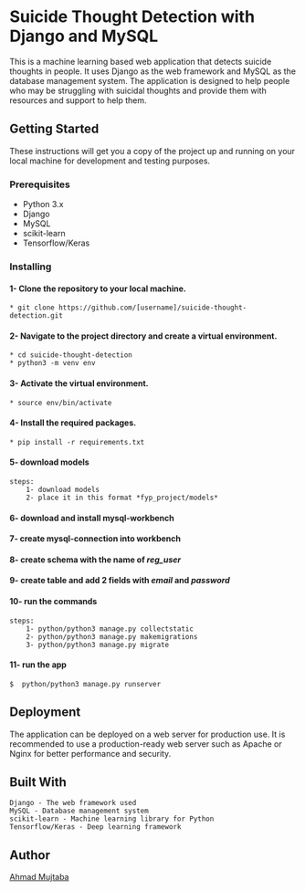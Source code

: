 # Suicide Thought Detection with Django and MySQL
This is a machine learning based web application that detects suicide thoughts in people. 
It uses Django as the web framework and MySQL as the database management system. 
The application is designed to help people who may be struggling with suicidal thoughts and 
provide them with resources and support to help them.


## Getting Started
These instructions will get you a copy of the project up and running on your local machine for 
development and testing purposes.


### Prerequisites
* Python 3.x
* Django
* MySQL
* scikit-learn
* Tensorflow/Keras


### Installing
#### 1- Clone the repository to your local machine.
    * git clone https://github.com/[username]/suicide-thought-detection.git
#### 2- Navigate to the project directory and create a virtual environment.
    * cd suicide-thought-detection
    * python3 -m venv env
#### 3- Activate the virtual environment.
    * source env/bin/activate
#### 4- Install the required packages.
    * pip install -r requirements.txt
#### 5- download models
    steps:
        1- download models
        2- place it in this format *fyp_project/models*
#### 6- download and install mysql-workbench
#### 7- create mysql-connection into workbench
#### 8- create schema with the name of *reg_user*
#### 9- create table and add 2 fields with *email* and *password*
#### 10- run the commands
    steps:
        1- python/python3 manage.py collectstatic
        2- python/python3 manage.py makemigrations
        3- python/python3 manage.py migrate
#### 11- run the app
    $  python/python3 manage.py runserver


## Deployment
The application can be deployed on a web server for production use. It is recommended to 
use a production-ready web server such as Apache or Nginx for better performance and security.


## Built With
    Django - The web framework used
    MySQL - Database management system
    scikit-learn - Machine learning library for Python
    Tensorflow/Keras - Deep learning framework


## Author
[Ahmad Mujtaba](http://www.ahmad-mujtaba.com/)
